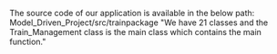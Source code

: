 The source code of our application is available in the below path: Model_Driven_Project/src/trainpackage
"We have 21 classes and the Train_Management class is the main class which contains the main function."
